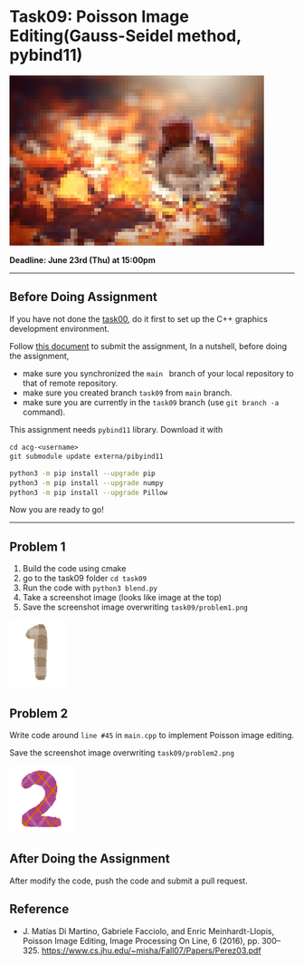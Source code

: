 # Task09: Poisson Image Editing(Gauss-Seidel method, pybind11)

![preview](preview.png)

**Deadline: June 23rd (Thu) at 15:00pm**

----

## Before Doing Assignment

If you have not done the [task00](../task00), do it first to set up the C++ graphics development environment.

Follow [this document](../doc/submit.md) to submit the assignment, In a nutshell, before doing the assignment,  
- make sure you synchronized the `main ` branch of your local repository  to that of remote repository.
- make sure you created branch `task09` from `main` branch.
- make sure you are currently in the `task09` branch (use `git branch -a` command).

This assignment needs `pybind11` library. Download it with

```
cd acg-<username>
git submodule update externa/pibyind11
```

```sh
python3 -m pip install --upgrade pip
python3 -m pip install --upgrade numpy
python3 -m pip install --upgrade Pillow
```

Now you are ready to go!

---

## Problem 1

1. Build the code using cmake
2. go to the task09 folder `cd task09`
3. Run the code with `python3 blend.py`
4. Take a screenshot image (looks like image at the top)
5. Save the screenshot image overwriting `task09/problem1.png`

![problem1](problem1.png)

## Problem 2

Write code around `line #45` in `main.cpp` to implement Poisson image editing.

Save the screenshot image overwriting `task09/problem2.png`

![problem2](problem2.png)


## After Doing the Assignment

After modify the code, push the code and submit a pull request. 



## Reference

- J. Matías Di Martino, Gabriele Facciolo, and Enric Meinhardt-Llopis, Poisson Image Editing, Image Processing On Line, 6 (2016), pp. 300–325. 
https://www.cs.jhu.edu/~misha/Fall07/Papers/Perez03.pdf
